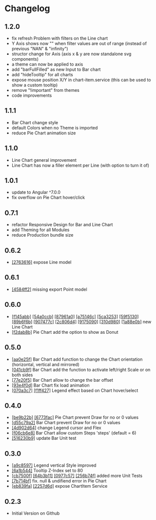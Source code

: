 # Changelog

## 1.2.0

- fix refresh Problem with filters on the Line chart
- Y Axis shows now "" when filter values are out of range (instead of previous "NAN" & "infinity")
- structor change for Axis (axis x & y are now standalone svg components)
- a theme can now be applied to axis
- add "barFullFilled" as new Input to Bar chart
- add "hideTooltip" for all charts
- expose mouse position X/Y in chart-item.service (this can be used to show a custom tooltip)
- remove "!important" from themes
- code improvements

## 1.1.1

- Bar Chart change style
- default Colors when no Theme is imported
- reduce Pie Chart animation size

## 1.1.0

- Line Chart general improvement
- Line Chart has now a filler element per Line (with option to turn it of)

## 1.0.1

- update to Angular ^7.0.0
- fix overflow on Pie Chart hover/click

## 0.7.1

- refactor Responsive Design for Bar and Line Chart
- add Theming for all Modules
- reduce Production bundle size

## 0.6.2

- [[2763616]](https://github.com/Chtau/dlChart/commit/2763616473fbbc05dd38daf30c6c461f8f7eb265) expose Line model

## 0.6.1

- [[4584ff2]](https://github.com/Chtau/dlChart/commit/4584ff274ce2ba5200290d8b6447ad79628b3700) missing export Point model

## 0.6.0

- [[f145abb]](https://github.com/Chtau/dlChart/commit/f145abbc8427ee52deb3bc03f1877a439e9b16e7) [[54a0ccb]](https://github.com/Chtau/dlChart/commit/54a0ccb30abc111182bf46c3b9c72f1aaa39ce02) [[87961a0]](https://github.com/Chtau/dlChart/commit/87961a04ccced11d6ff67909b0962d2fd183dc53) [[a75146c]](https://github.com/Chtau/dlChart/commit/a75146cfe3fa0c9bd78755f0a17fc2fc640adf2d) [[5ca3253]](https://github.com/Chtau/dlChart/commit/5ca32532efc3bf777307ad2da689fcb65233f3eb) [[59f5130]](https://github.com/Chtau/dlChart/commit/59f5130fcd3617da96304c58601bce43c3f464de) [[89b6f6b]](https://github.com/Chtau/dlChart/commit/89b6f6b23db8e5dca3f2b08ef79d9e430a5620bb) [[907477c]](https://github.com/Chtau/dlChart/commit/907477c81d68d269234ca55661201adeeaee78f3) [[2c806d4]](https://github.com/Chtau/dlChart/commit/2c806d43f92a741166740e506cf6812ff5bd0400) [[9175090]](https://github.com/Chtau/dlChart/commit/91750900f97a80b035fb05318107ffe0e00384c5) [[310d980]](https://github.com/Chtau/dlChart/commit/310d98006fc8dc21ec649f4c75044aae6f1e1960) [[1a88e0b]](https://github.com/Chtau/dlChart/commit/1a88e0b755355eb146acc2408aa1f2299c93575b) new Line Chart
- [[f2dab8b]](https://github.com/Chtau/dlChart/commit/f2dab8bfe78ebf4a852cfe74cc7f4295958b2fb9) Pie Chart add the option to show as Donut


## 0.5.0

- [[aa0e25f]](https://github.com/Chtau/dlChart/commit/aa0e25f3c81d172856ede7c4e0d5594146a4b0b5) Bar Chart add function to change the Chart orientation (horizontal, vertical and mirrored)
- [[041cb9f]](https://github.com/Chtau/dlChart/commit/041cb9fe865655620835c83ba302ff77332956c4) Bar Chart add the function to activate left/right Scale or on both sides
- [[77e20f5]](https://github.com/Chtau/dlChart/commit/77e20f5cced8ae040b1f2bbbfcc0e7d3e158b27e) Bar Chart allow to change the bar offset
- [[93e4f0d]](https://github.com/Chtau/dlChart/commit/93e4f0de72d574bd559b7b3a4d9f5fc59763de1c) Bar Chart fix load animation
- [[070a3c7]](https://github.com/Chtau/dlChart/commit/070a3c79743ae328e61063b18d2bf89badb15af9) [[f1ff427]](https://github.com/Chtau/dlChart/commit/f1ff4271adc1d62fcc8e9041308ac0697e8b5efe) Legend effect based on Chart hover/select


## 0.4.0

- [[be9b22b]](https://github.com/Chtau/dlChart/commit/be9b22b9b5deb64cc79c1e544a3453b677bd1c69) [[6773fac]](https://github.com/Chtau/dlChart/commit/6773faca2b958de87ffe12a1c5d233d0f0395386) Pie Chart prevent Draw for no or 0 values
- [[d55c79a2]](https://github.com/Chtau/dlChart/commit/d55c79a53b2f29fc1ceca3840e160343e7c6a5e2) Bar Chart prevent Draw for no or 0 values
- [[4d902d64]](https://github.com/Chtau/dlChart/commit/4d902d6454f468c2bd8db5b8c0c8ff02396d298d) change Legend cursor and Flex
- [[f06cb6e8]](https://github.com/Chtau/dlChart/commit/f06cb6e81c790632bea9136bfdec3124062632b3) Bar Chart allow custom Steps 'steps' (default = 6)
- [[516230b9]](https://github.com/Chtau/dlChart/commit/516230b98d038e93ac9fb52101aa9cc06e775330) update Bar Unit test


## 0.3.0

- [[a9c8597]](https://github.com/Chtau/dlChart/commit/a9c8597705ee0513cd7397c1997be0999ce3f339) Legend vertical Style improved
- [[6a1b544]](https://github.com/Chtau/dlChart/commit/6a1b544f758d92bdea778fc6ed29d558ba579bb8) Tooltip Z-Index set to 80
- [[cb7500f]](https://github.com/Chtau/dlChart/commit/cb7500fa21e1604a25ba1d4d1efe7145c7c04fbe) [[64b3b11]](https://github.com/Chtau/dlChart/commit/64b3b1171c95939590844102221e9810dd889893) [[0977c57]](https://github.com/Chtau/dlChart/commit/0977c57853379dab753edd16bcc83fc8c9c9b6d4) [[256b74f]](https://github.com/Chtau/dlChart/commit/256b74f5e8472eceec3d81a8382fac4079a4eb5c) added more Unit Tests
- [[7b714bf]](https://github.com/Chtau/dlChart/commit/7b714bfadee434c7490acf186f9f6392e26fb54c) fix. null & undifiend error in Pie Chart
- [[eb839fa]](https://github.com/Chtau/dlChart/commit/eb839fae0fe046c10fa0d19cea2fcaf9bc5bbd82) [[2257d6d]](https://github.com/Chtau/dlChart/commit/2257d6da95c5435177483de036a4c32c5164b0b0) expose ChartItem Service


## 0.2.3

- Initial Version on Github
